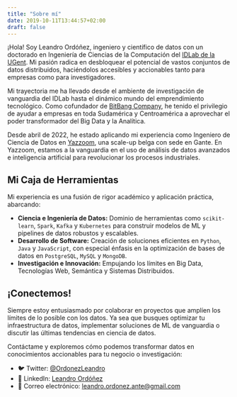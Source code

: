 ```yaml
---
title: "Sobre mí"
date: 2019-10-11T13:44:57+02:00
draft: false
---
```


¡Hola! Soy Leandro Ordóñez, ingeniero y científico de datos con un doctorado en Ingeniería de Ciencias de la Computación del [IDLab de la UGent](https://idlab.technology/). Mi pasión radica en desbloquear el potencial de vastos conjuntos de datos distribuidos, haciéndolos accesibles y accionables tanto para empresas como para investigadores.

Mi trayectoria me ha llevado desde el ambiente de investigación de vanguardia del IDLab hasta el dinámico mundo del emprendimiento tecnológico. Como cofundador de [BitBang Company](https://thebitbang.company), he tenido el privilegio de ayudar a empresas en toda Sudamérica y Centroamérica a aprovechar el poder transformador del Big Data y la Analítica.

Desde abril de 2022, he estado aplicando mi experiencia como Ingeniero de Ciencia de Datos en [Yazzoom](https://yazzoom.com), una scale-up belga con sede en Gante. En Yazzoom, estamos a la vanguardia en el uso de análisis de datos avanzados e inteligencia artificial para revolucionar los procesos industriales.

## Mi Caja de Herramientas

Mi experiencia es una fusión de rigor académico y aplicación práctica, abarcando:

- **Ciencia e Ingeniería de Datos:** Dominio de herramientas como `scikit-learn`, `Spark`, `Kafka` y `Kubernetes` para construir modelos de ML y pipelines de datos robustos y escalables.
- **Desarrollo de Software:** Creación de soluciones eficientes en `Python`, `Java` y `JavaScript`, con especial énfasis en la optimización de bases de datos en `PostgreSQL`, `MySQL` y `MongoDB`.
- **Investigación e Innovación:** Empujando los límites en Big Data, Tecnologías Web, Semántica y Sistemas Distribuidos.

## ¡Conectemos!

Siempre estoy entusiasmado por colaborar en proyectos que amplíen los límites de lo posible con los datos. Ya sea que busques optimizar tu infraestructura de datos, implementar soluciones de ML de vanguardia o discutir las últimas tendencias en ciencia de datos.

Contáctame y exploremos cómo podemos transformar datos en conocimientos accionables para tu negocio o investigación:

- 🐦 Twitter: [@OrdonezLeandro](http://twitter.com/OrdonezLeandro)
- 💼 LinkedIn: [Leandro Ordóñez](https://www.linkedin.com/in/leandroordonez)
- 📧 Correo electrónico: [leandro.ordonez.ante@gmail.com](mailto:leandro.ordonez.ante@gmail.com)